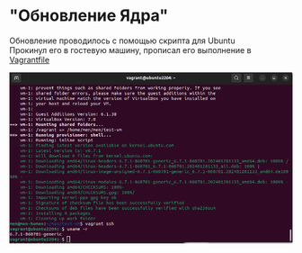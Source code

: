 # "Обновление Ядра"

Обновление проводилось с помощью скрипта для Ubuntu  
Прокинул его в гостевую машину, прописал его выполнение в [Vagrantfile](https://github.com/Monoroki/Otus/tree/main/file/Vagrantfile_1)  

![Скриншот01](https://github.com/Monoroki/Otus/blob/main/image/kern.png)

